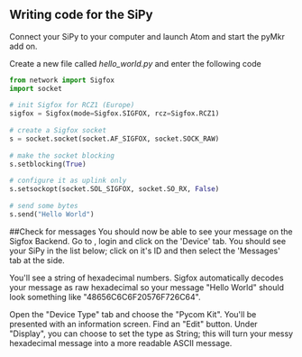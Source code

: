 ## Writing code for the SiPy 

Connect your SiPy to your computer and launch Atom and start the pyMkr add on.

Create a new file called *hello_world.py* and enter the following code

~~~python
from network import Sigfox
import socket
 
# init Sigfox for RCZ1 (Europe) 
sigfox = Sigfox(mode=Sigfox.SIGFOX, rcz=Sigfox.RCZ1) 
 
# create a Sigfox socket 
s = socket.socket(socket.AF_SIGFOX, socket.SOCK_RAW)
 
# make the socket blocking 
s.setblocking(True) 
 
# configure it as uplink only 
s.setsockopt(socket.SOL_SIGFOX, socket.SO_RX, False) 
 
# send some bytes 
s.send("Hello World")
~~~


##Check for messages
You should now be able to see your message on the Sigfox Backend. Go to [](https://backend.sigfox.com), login and click on the 'Device' tab. You should see your SiPy in the list below; click on it's ID and then select the 'Messages' tab at the side.

You'll see a string of hexadecimal numbers. Sigfox automatically decodes your message as raw hexadecimal so your message "Hello World" should look something like "48656C6C6F20576F726C64".

Open the "Device Type" tab and choose the "Pycom Kit". You'll be presented with an information screen. Find an "Edit" button. Under "Display", you can choose to set the type as String; this will turn your messy hexadecimal message into a more readable ASCII message.
